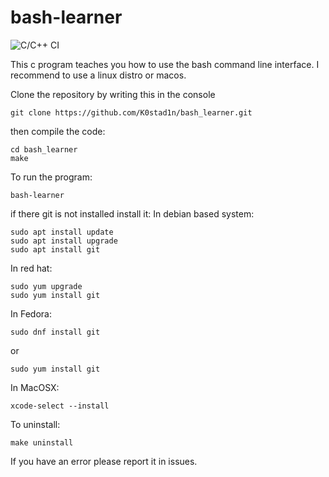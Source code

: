 # bash-learner

![C/C++ CI](https://github.com/K0stad1n/bash_learner/workflows/C/C++%20CI/badge.svg)

This c program teaches you how to use the bash command line interface. I recommend to use a linux distro or macos.

Clone the repository by writing this in the console

```
git clone https://github.com/K0stad1n/bash_learner.git
```
then compile the code:

```
cd bash_learner
make
```
To run the program:
```
bash-learner
```
if there git is not installed install it:
In debian based system:
```
sudo apt install update
sudo apt install upgrade
sudo apt install git
```
In red hat:
```
sudo yum upgrade
sudo yum install git
```
In Fedora:
```
sudo dnf install git
```
or 
```
sudo yum install git
```
In MacOSX:
```
xcode-select --install
```
To uninstall:
```
make uninstall
```

If you have an error please report it in issues.
